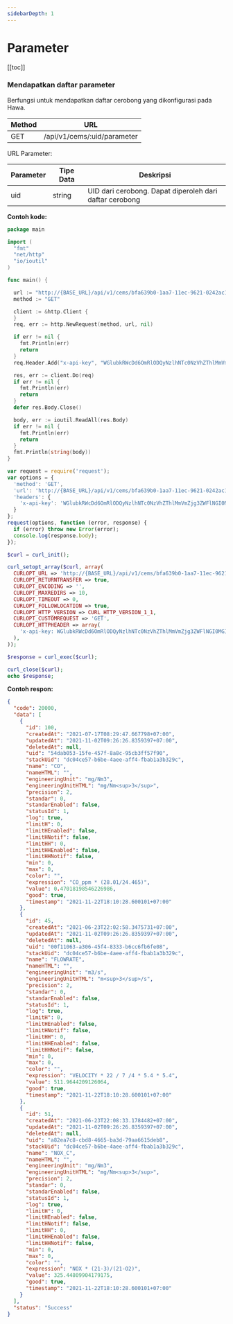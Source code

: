 ```yaml
---
sidebarDepth: 1
---
```


# Parameter

[[toc]]

### Mendapatkan daftar parameter

Berfungsi untuk mendapatkan daftar cerobong yang dikonfigurasi pada Hawa.

| Method | URL                         |
| ------ | --------------------------- |
| GET    | /api/v1/cems/:uid/parameter |

URL Parameter:

| Parameter | Tipe Data | Deskripsi                                               |
| --------- | --------- | ------------------------------------------------------- |
| uid       | string    | UID dari cerobong. Dapat diperoleh dari daftar cerobong |

**Contoh kode:**
<CodeGroup>
<CodeGroupItem title="GO">

```go
package main

import (
  "fmt"
  "net/http"
  "io/ioutil"
)

func main() {

  url := "http://{BASE_URL}/api/v1/cems/bfa639b0-1aa7-11ec-9621-0242ac130002/parameter"
  method := "GET"

  client := &http.Client {
  }
  req, err := http.NewRequest(method, url, nil)

  if err != nil {
    fmt.Println(err)
    return
  }
  req.Header.Add("x-api-key", "WGlubkRWcDd6OmRlODQyNzlhNTc0NzVhZThlMmVmZjg3ZWFlNGI0MGI3")

  res, err := client.Do(req)
  if err != nil {
    fmt.Println(err)
    return
  }
  defer res.Body.Close()

  body, err := ioutil.ReadAll(res.Body)
  if err != nil {
    fmt.Println(err)
    return
  }
  fmt.Println(string(body))
}
```

  </CodeGroupItem>

  <CodeGroupItem title="NodeJS">
  
```js
var request = require('request');
var options = {
  'method': 'GET',
  'url': 'http://{BASE_URL}/api/v1/cems/bfa639b0-1aa7-11ec-9621-0242ac130002/parameter',
  'headers': {
    'x-api-key': 'WGlubkRWcDd6OmRlODQyNzlhNTc0NzVhZThlMmVmZjg3ZWFlNGI0MGI3'
  }
};
request(options, function (error, response) {
  if (error) throw new Error(error);
  console.log(response.body);
});

````

  </CodeGroupItem>
  <CodeGroupItem title="PHP">

```php
$curl = curl_init();

curl_setopt_array($curl, array(
  CURLOPT_URL => 'http://{BASE_URL}/api/v1/cems/bfa639b0-1aa7-11ec-9621-0242ac130002/parameter',
  CURLOPT_RETURNTRANSFER => true,
  CURLOPT_ENCODING => '',
  CURLOPT_MAXREDIRS => 10,
  CURLOPT_TIMEOUT => 0,
  CURLOPT_FOLLOWLOCATION => true,
  CURLOPT_HTTP_VERSION => CURL_HTTP_VERSION_1_1,
  CURLOPT_CUSTOMREQUEST => 'GET',
  CURLOPT_HTTPHEADER => array(
    'x-api-key: WGlubkRWcDd6OmRlODQyNzlhNTc0NzVhZThlMmVmZjg3ZWFlNGI0MGI3',
  ),
));

$response = curl_exec($curl);

curl_close($curl);
echo $response;


````

  </CodeGroupItem>

</CodeGroup>

**Contoh respon:**

```json
{
  "code": 20000,
  "data": [
    {
      "id": 100,
      "createdAt": "2021-07-17T08:29:47.667798+07:00",
      "updatedAt": "2021-11-02T09:26:26.8359397+07:00",
      "deletedAt": null,
      "uid": "54dab053-15fe-457f-8a8c-95cb3ff57f90",
      "stackUid": "dc04ce57-b6be-4aee-aff4-fbab1a3b329c",
      "name": "CO",
      "nameHTML": "",
      "engineeringUnit": "mg/Nm3",
      "engineeringUnitHTML": "mg/Nm<sup>3</sup>",
      "precision": 2,
      "standar": 0,
      "standarEnabled": false,
      "statusId": 1,
      "log": true,
      "limitH": 0,
      "limitHEnabled": false,
      "limitHNotif": false,
      "limitHH": 0,
      "limitHHEnabled": false,
      "limitHHNotif": false,
      "min": 0,
      "max": 0,
      "color": "",
      "expression": "CO_ppm * (28.01/24.465)",
      "value": 0.47018198546226986,
      "good": true,
      "timestamp": "2021-11-22T18:10:28.600101+07:00"
    },
    {
      "id": 45,
      "createdAt": "2021-06-23T22:02:58.3475731+07:00",
      "updatedAt": "2021-11-02T09:26:26.8359397+07:00",
      "deletedAt": null,
      "uid": "00f11063-a306-45f4-8333-b6cc6fb6fe08",
      "stackUid": "dc04ce57-b6be-4aee-aff4-fbab1a3b329c",
      "name": "FLOWRATE",
      "nameHTML": "",
      "engineeringUnit": "m3/s",
      "engineeringUnitHTML": "m<sup>3</sup>/s",
      "precision": 2,
      "standar": 0,
      "standarEnabled": false,
      "statusId": 1,
      "log": true,
      "limitH": 0,
      "limitHEnabled": false,
      "limitHNotif": false,
      "limitHH": 0,
      "limitHHEnabled": false,
      "limitHHNotif": false,
      "min": 0,
      "max": 0,
      "color": "",
      "expression": "VELOCITY * 22 / 7 /4 * 5.4 * 5.4",
      "value": 511.9644209126064,
      "good": true,
      "timestamp": "2021-11-22T18:10:28.600101+07:00"
    },
    {
      "id": 51,
      "createdAt": "2021-06-23T22:08:33.1784482+07:00",
      "updatedAt": "2021-11-02T09:26:26.8359397+07:00",
      "deletedAt": null,
      "uid": "a82ea7c8-cbd8-4665-ba3d-79aa6615deb8",
      "stackUid": "dc04ce57-b6be-4aee-aff4-fbab1a3b329c",
      "name": "NOX_C",
      "nameHTML": "",
      "engineeringUnit": "mg/Nm3",
      "engineeringUnitHTML": "mg/Nm<sup>3</sup>",
      "precision": 2,
      "standar": 0,
      "standarEnabled": false,
      "statusId": 1,
      "log": true,
      "limitH": 0,
      "limitHEnabled": false,
      "limitHNotif": false,
      "limitHH": 0,
      "limitHHEnabled": false,
      "limitHHNotif": false,
      "min": 0,
      "max": 0,
      "color": "",
      "expression": "NOX * (21-3)/(21-O2)",
      "value": 325.44809904179175,
      "good": true,
      "timestamp": "2021-11-22T18:10:28.600101+07:00"
    }
  ],
  "status": "Success"
}
```
